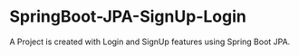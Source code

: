 # SpringBoot-JPA-SignUp-Login
A Project is created with Login and SignUp features using Spring Boot JPA.
